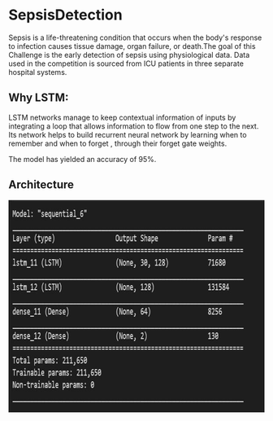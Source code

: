 # SepsisDetection
Sepsis is a life-threatening condition that occurs when the body's response to infection causes tissue damage, organ failure, or death.The goal of this Challenge is the early detection of sepsis using physiological data. Data used in the competition is sourced from ICU patients in three separate hospital systems. 

## Why LSTM:

LSTM networks manage to keep contextual information of inputs by integrating a loop that allows information to flow from one step to the next. Its network helps to build recurrent neural network by learning when to remember and when to forget , through their forget gate weights.

The model has yielded an accuracy of 95%.

## Architecture 
<p>
  <img width="832" height="417" src="https://github.com/Raahul46/Early-sepsis-detection/blob/master/Archi.JPG">
</p>

